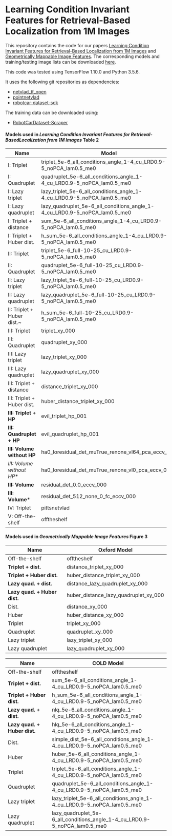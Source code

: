 # Learning Condition Invariant Features for Retrieval-Based Localization from 1M Images

This repository contains the code for our papers  [Learning Condition Invariant Features for Retrieval-Based Localization from 1M Images](https://arxiv.org/pdf/2008.12165.pdf) and [Geometrically Mappable Image Features](https://arxiv.org/abs/2003.09682). 
The corresponding models and training/testing image lists can be downloaded [here](https://www.dropbox.com/sh/xao2zjlp9tbkb1x/AABdGmJUvBcos0pU3JKJYlZVa?dl=0).

This code was tested using TensorFlow 1.10.0 and Python 3.5.6.

It uses the following git repositories as dependencies:

- [netvlad_tf_open](https://github.com/uzh-rpg/netvlad_tf_open)
- [pointnetvlad](https://github.com/mikacuy/pointnetvlad)
- [robotcar-dataset-sdk](https://github.com/ori-mrg/robotcar-dataset-sdk)

The training data can be downloaded using: 

- [RobotCarDataset-Scraper](https://github.com/mttgdd/RobotCarDataset-Scraper)

#### Models used in *Learning Condition Invariant Features for Retrieval-BasedLocalization from 1M Images* Table 2
| Name | Model |
|-|-|
| I: Triplet | triplet_5e-6_all_conditions_angle_1-4_cu_LRD0.9-5_noPCA_lam0.5_me0 |
| I: Quadruplet | quadruplet_5e-6_all_conditions_angle_1-4_cu_LRD0.9-5_noPCA_lam0.5_me0 |
| I: Lazy triplet | lazy_triplet_5e-6_all_conditions_angle_1-4_cu_LRD0.9-5_noPCA_lam0.5_me0 |
| I: Lazy quadruplet | lazy_quadruplet_5e-6_all_conditions_angle_1-4_cu_LRD0.9-5_noPCA_lam0.5_me0 |
| I: Triplet + distance | sum_5e-6_all_conditions_angle_1-4_cu_LRD0.9-5_noPCA_lam0.5_me0 |
| I: Triplet + Huber dist. | h_sum_5e-6_all_conditions_angle_1-4_cu_LRD0.9-5_noPCA_lam0.5_me0 |
| II: Triplet | triplet_5e-6_full-10-25_cu_LRD0.9-5_noPCA_lam0.5_me0 |
| II: Quadruplet | quadruplet_5e-6_full-10-25_cu_LRD0.9-5_noPCA_lam0.5_me0 |
| II: Lazy triplet | lazy_triplet_5e-6_full-10-25_cu_LRD0.9-5_noPCA_lam0.5_me0 |
| II: Lazy quadruplet | lazy_quadruplet_5e-6_full-10-25_cu_LRD0.9-5_noPCA_lam0.5_me0 |
| II: Triplet + Huber dist.~ | h_sum_5e-6_full-10-25_cu_LRD0.9-5_noPCA_lam0.5_me0 |
| III: Triplet | triplet_xy_000 |
| III: Quadruplet | quadruplet_xy_000 |
| III: Lazy triplet | lazy_triplet_xy_000 |
| III: Lazy quadruplet | lazy_quadruplet_xy_000 |
| III: Triplet + distance | distance_triplet_xy_000 |
| III: Triplet + Huber dist. | huber_distance_triplet_xy_000 |
| **III: Triplet + HP** | evil_triplet_hp_001 |
| **III: Quadruplet + HP** | evil_quadruplet_hp_001 |
| **III: Volume without HP** | ha0_loresidual_det_muTrue_renone_vl64_pca_eccv_000 |
| **III: Volume* without HP** | ha0_loresidual_det_muTrue_renone_vl0_pca_eccv_001 |
| **III: Volume** | residual_det_0.0_eccv_000 |
| **III: Volume*** | residual_det_512_none_0_fc_eccv_000 |
| IV: Triplet | pittsnetvlad |
| V: Off-the-shelf | offtheshelf |

#### Models used in *Geometrically Mappable Image Features* Figure 3
|Name| Oxford Model|
|-|-|
| Off-the-shelf | offtheshelf |
| **Triplet + dist.** | distance_triplet_xy_000 |
| **Triplet + Huber dist.** | huber_distance_triplet_xy_000 |
| **Lazy quad. + dist.** | distance_lazy_quadruplet_xy_000 |
| **Lazy quad. + Huber dist.** | huber_distance_lazy_quadruplet_xy_000 |
| Dist. | distance_xy_000 |
| Huber | huber_distance_xy_000 |
| Triplet | triplet_xy_000 |
| Quadruplet | quadruplet_xy_000 |
| Lazy triplet | lazy_triplet_xy_000 |
| Lazy quadruplet | lazy_quadruplet_xy_000 |

|Name| COLD Model
|-|-|
| Off-the-shelf | offtheshelf |
| **Triplet + dist.** | sum_5e-6_all_conditions_angle_1-4_cu_LRD0.9-5_noPCA_lam0.5_me0 |
| **Triplet + Huber dist.** | h_sum_5e-6_all_conditions_angle_1-4_cu_LRD0.9-5_noPCA_lam0.5_me0 |
| **Lazy quad. + dist.** | nlq_5e-6_all_conditions_angle_1-4_cu_LRD0.9-5_noPCA_lam0.5_me0 |
| **Lazy quad. + Huber dist.** | hlq_5e-6_all_conditions_angle_1-4_cu_LRD0.9-5_noPCA_lam0.5_me0 |
| Dist. | simple_dist_5e-6_all_conditions_angle_1-4_cu_LRD0.9-5_noPCA_lam0.5_me0 |
| Huber | huber_5e-6_all_conditions_angle_1-4_cu_LRD0.9-5_noPCA_lam0.5_me0 |
| Triplet | triplet_5e-6_all_conditions_angle_1-4_cu_LRD0.9-5_noPCA_lam0.5_me0 |
| Quadruplet | quadruplet_5e-6_all_conditions_angle_1-4_cu_LRD0.9-5_noPCA_lam0.5_me0 |
| Lazy triplet | lazy_triplet_5e-6_all_conditions_angle_1-4_cu_LRD0.9-5_noPCA_lam0.5_me0 |
| Lazy quadruplet | lazy_quadruplet_5e-6_all_conditions_angle_1-4_cu_LRD0.9-5_noPCA_lam0.5_me0 |

